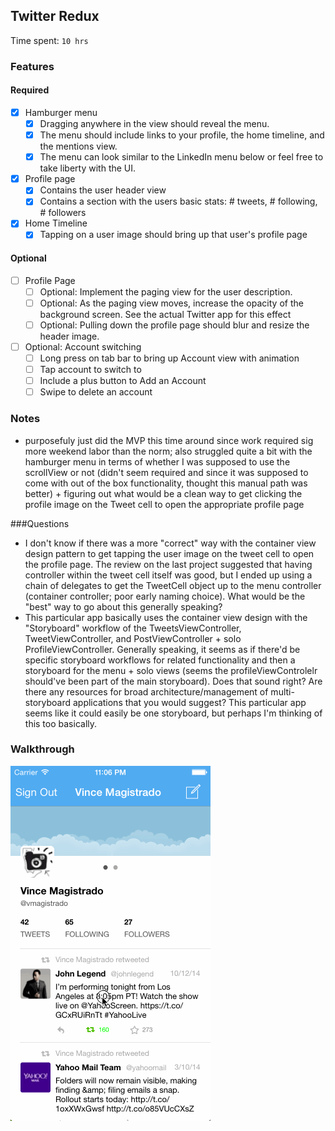## Twitter Redux

Time spent: `10 hrs`

### Features

#### Required

- [x] Hamburger menu
   - [x] Dragging anywhere in the view should reveal the menu.
   - [x] The menu should include links to your profile, the home timeline, and the mentions view.
   - [x] The menu can look similar to the LinkedIn menu below or feel free to take liberty with the UI.
- [x] Profile page
   - [x] Contains the user header view
   - [x] Contains a section with the users basic stats: # tweets, # following, # followers
- [x] Home Timeline
   - [x] Tapping on a user image should bring up that user's profile page

#### Optional

- [ ] Profile Page
   - [ ] Optional: Implement the paging view for the user description.
   - [ ] Optional: As the paging view moves, increase the opacity of the background screen. See the actual Twitter app for this effect
   - [ ] Optional: Pulling down the profile page should blur and resize the header image.
- [ ] Optional: Account switching
   - [ ] Long press on tab bar to bring up Account view with animation
   - [ ] Tap account to switch to
   - [ ] Include a plus button to Add an Account
   - [ ] Swipe to delete an account

### Notes

- purposefuly just did the MVP this time around since work required sig more weekend labor than the norm; also struggled quite a bit with the hamburger menu in terms of whether I was supposed to use the scrollView or not (didn't seem required and since it was supposed to come with out of the box functionality, thought this manual path was better) + figuring out what would be a clean way to get clicking the profile image on the Tweet cell to open the appropriate profile page

###Questions 

- I don't know if there was a more "correct" way with the container view design pattern to get tapping the user image on the tweet cell to open the profile page. The review on the last project suggested that having controller within the tweet cell itself was good, but I ended up using a chain of delegates to get the TweetCell object up to the menu controller (container controller; poor early naming choice). What would be the "best" way to go about this generally speaking?
- This particular app basically uses the container view design with the "Storyboard" workflow of the TweetsViewController, TweetViewController, and PostViewController + solo ProfileViewController. Generally speaking, it seems as if there'd be specific storyboard workflows for related functionality and then a storyboard for the menu + solo views (seems the profileViewControlelr should've been part of the main storyboard). Does that sound right? Are there any resources for broad architecture/management of multi-storyboard applications that you would suggest? This particular app seems like it could easily be one storyboard, but perhaps I'm thinking of this too basically. 

### Walkthrough

![Video Walkthrough](https://raw.githubusercontent.com/mvinceable/twitter/master/demo.gif)
